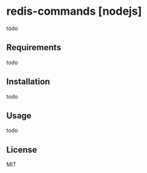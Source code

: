 # redis-commands [nodejs]

todo

## Requirements

todo

## Installation

todo

## Usage

todo

## License

MIT